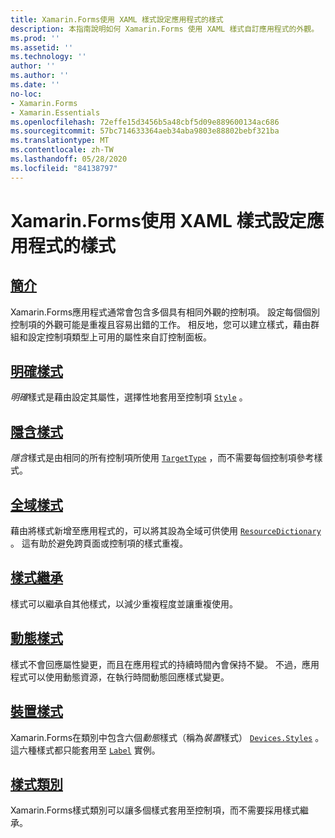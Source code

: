 ```yaml
---
title: Xamarin.Forms使用 XAML 樣式設定應用程式的樣式
description: 本指南說明如何 Xamarin.Forms 使用 XAML 樣式自訂應用程式的外觀。
ms.prod: ''
ms.assetid: ''
ms.technology: ''
author: ''
ms.author: ''
ms.date: ''
no-loc:
- Xamarin.Forms
- Xamarin.Essentials
ms.openlocfilehash: 72effe15d3456b5a48cbf5d09e889600134ac686
ms.sourcegitcommit: 57bc714633364aeb34aba9803e88802bebf321ba
ms.translationtype: MT
ms.contentlocale: zh-TW
ms.lasthandoff: 05/28/2020
ms.locfileid: "84138797"
---
```

# <a name="styling-xamarinforms-apps-using-xaml-styles"></a>Xamarin.Forms使用 XAML 樣式設定應用程式的樣式

## <a name="introduction"></a>[簡介](introduction.md)

Xamarin.Forms應用程式通常會包含多個具有相同外觀的控制項。 設定每個個別控制項的外觀可能是重複且容易出錯的工作。 相反地，您可以建立樣式，藉由群組和設定控制項類型上可用的屬性來自訂控制面板。

## <a name="explicit-styles"></a>[明確樣式](explicit.md)

*明確*樣式是藉由設定其屬性，選擇性地套用至控制項 [`Style`](xref:Xamarin.Forms.NavigableElement.Style) 。

## <a name="implicit-styles"></a>[隱含樣式](implicit.md)

*隱含*樣式是由相同的所有控制項所使用 [`TargetType`](xref:Xamarin.Forms.Style.TargetType) ，而不需要每個控制項參考樣式。

## <a name="global-styles"></a>[全域樣式](application.md)

藉由將樣式新增至應用程式的，可以將其設為全域可供使用 [`ResourceDictionary`](xref:Xamarin.Forms.ResourceDictionary) 。 這有助於避免跨頁面或控制項的樣式重複。

## <a name="style-inheritance"></a>[樣式繼承](inheritance.md)

樣式可以繼承自其他樣式，以減少重複程度並讓重複使用。

## <a name="dynamic-styles"></a>[動態樣式](dynamic.md)

樣式不會回應屬性變更，而且在應用程式的持續時間內會保持不變。 不過，應用程式可以使用動態資源，在執行時間動態回應樣式變更。

## <a name="device-styles"></a>[裝置樣式](device.md)

Xamarin.Forms在類別中包含六個*動態*樣式（稱為*裝置*樣式） [`Devices.Styles`](xref:Xamarin.Forms.Device.Styles) 。 這六種樣式都只能套用至 [`Label`](xref:Xamarin.Forms.Label) 實例。

## <a name="style-classes"></a>[樣式類別](style-class.md)

Xamarin.Forms樣式類別可以讓多個樣式套用至控制項，而不需要採用樣式繼承。
